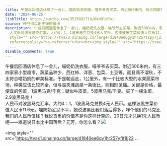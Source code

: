 ```yaml
---
title: 午餐后回酒店休息了一会儿，喵奶奶洗衣服，喵爷爷去买菜。附近500米内，有三四家家小型超市，蔬菜品种少，西红柿、洋葱、包菜、土豆等，而且蔫不溜秋，不太符合...
date: '2024-06-25'
linkTitle: https://weibo.com/3515092710/OkHHldPoi
source: 种豆得瓜谢不谦的微博
description: 午餐后回酒店休息了一会儿，喵奶奶洗衣服，喵爷爷去买菜。附近500米内，有三四家家小型超市，蔬菜品种少，西红柿、洋葱、包菜、土豆等，而且蔫不溜秋，不太符合喵奶奶的审美标准。于是朝远走，1公里外，有一个比较大型的水果蔬菜市场，种类应该比较齐全，但与湖夹滩蔬菜一条街比，则相形见绌。关键是价格，最便宜的包菜，1波黑马克/千克；疑似牛皮菜，5波黑马克/千克。买了一棵生菜，2.9波黑马克！<br>
  人民币对波黑马克汇率，大约4：1，1波黑马克兑换4元人民币。这棵波黑生菜价值人民币11.6元。喵奶奶忿忿不平，她说波黑比我们落后得多，咋个他们的马克比我们的人民币值钱？我说货币的价值不是你这样计算的，20日元才兑换1元人民币呢——难道说日本比中国落后？元芳，你怎么看？<img
  style="" src="https://tvax3.sinaimg.cn/large/d1840ee6gy1hr257tspy7j237k2eohdv.jpg"
  referrerpolicy="no-referrer"><br><br><img style="" src="https://tvax1.sinaimg.cn/large/d1840ee6gy1hr257yfif8j22
  ...
disable_comments: true
---
```

午餐后回酒店休息了一会儿，喵奶奶洗衣服，喵爷爷去买菜。附近500米内，有三四家家小型超市，蔬菜品种少，西红柿、洋葱、包菜、土豆等，而且蔫不溜秋，不太符合喵奶奶的审美标准。于是朝远走，1公里外，有一个比较大型的水果蔬菜市场，种类应该比较齐全，但与湖夹滩蔬菜一条街比，则相形见绌。关键是价格，最便宜的包菜，1波黑马克/千克；疑似牛皮菜，5波黑马克/千克。买了一棵生菜，2.9波黑马克！<br> 人民币对波黑马克汇率，大约4：1，1波黑马克兑换4元人民币。这棵波黑生菜价值人民币11.6元。喵奶奶忿忿不平，她说波黑比我们落后得多，咋个他们的马克比我们的人民币值钱？我说货币的价值不是你这样计算的，20日元才兑换1元人民币呢——难道说日本比中国落后？元芳，你怎么看？<img style="" src="https://tvax3.sinaimg.cn/large/d1840ee6gy1hr257tspy7j237k2eohdv.jpg" referrerpolicy="no-referrer"><br><br><img style="" src="https://tvax1.sinaimg.cn/large/d1840ee6gy1hr257yfif8j22 ...